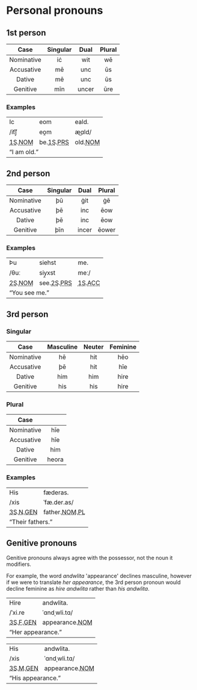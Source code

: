 # Personal pronouns
## 1st person
| Case | Singular | Dual | Plural |
|:---:|:---:|:---:|:---:|
| Nominative | iċ | wit | wē |
| Accusative | mē | unc | ūs |
| Dative | mē | unc | ūs |
| Genitive | mīn | uncer | ūre |

### Examples
<table>
  <tr><td>Ic</td><td>eom</td><td>eald.</td></tr>
  <tr><td>/it͡ʃ</td><td>eo̯m</td><td>æ͜ɑld/</td></tr>
  <tr><td><abbr class='abbrv' title='First person singular (I; me)'>1S</abbr>.<abbr class='abbrv' title='Nominative case'>NOM</abbr></td><td>be.<abbr class='abbrv' title='First person singular (I; me)'>1S</abbr>.<abbr class='abbrv' title='Present tense'>PRS</abbr></td><td>old.<abbr class='abbrv' title='Nominative case'>NOM</abbr></td></tr>
  <tr><td colspan=3>“I am old.”</td></tr>
</table>

## 2nd person
| Case | Singular | Dual | Plural |
|:---:|:---:|:---:|:---:|
| Nominative | þū | ġit | ġē |
| Accusative | þē | inc | ēow |
| Dative | þē | inc | ēow |
| Genitive | þīn | incer | ēower |

### Examples
<table>
  <tr><td>Þu</td><td>siehst</td><td>me.</td></tr>
  <tr><td>/θuː</td><td>siy̯xst</td><td>meː/</td></tr>
  <tr><td><abbr class='abbrv' title='Second person singular (you)'>2S</abbr>.<abbr class='abbrv' title='Nominative case'>NOM</abbr></td><td>see.<abbr class='abbrv' title='Second person singular (you)'>2S</abbr>.<abbr class='abbrv' title='Present tense'>PRS</abbr></td><td><abbr class='abbrv' title='First person singular (I; me)'>1S</abbr>.<abbr class='abbrv' title='Accusative case'>ACC</abbr></td></tr>
  <tr><td colspan=3>“You see me.”</td></tr>
</table>

## 3rd person
### Singular
| Case | Masculine | Neuter | Feminine |
|:---:|:---:|:---:|:---:|
| Nominative | hē | hit | hēo |
| Accusative | þē | hit | hīe |
| Dative | him | him | hire |
| Genitive | his | his | hire |

### Plural
| Case |  |
|:---:|:---:|
| Nominative | hīe |
| Accusative | hīe |
| Dative | him |
| Genitive | heora |

### Examples
<table>
  <tr><td>His</td><td>fæderas.</td></tr>
  <tr><td>/xis</td><td>ˈfæ.der.as/</td></tr>
  <tr><td><abbr class='abbrv' title='Third person singular (he; she; it)'>3S</abbr>.<abbr class='abbrv' title='Neuter gender'>N</abbr>.<abbr class='abbrv' title='Genitive case'>GEN</abbr></td><td>father.<abbr class='abbrv' title='Nominative case'>NOM</abbr>.<abbr class='abbrv' title='Plural'>PL</abbr></td></tr>
  <tr><td colspan=2>“Their fathers.”</td></tr>
</table>

## Genitive pronouns
Genitive pronouns always agree with the possessor, not the noun it modifiers.  

For example, the word *andwlita* 'appearance' declines masculine, however if we were to translate *her appearance*, the 3rd person pronoun would decline feminine as *hire andwlita* rather than *his andwlita*.  

<table>
  <tr><td>Hire</td><td>andwlita.</td></tr>
  <tr><td>/ˈxi.re</td><td>ˈɑndˌwli.tɑ/</td></tr>
  <tr><td><abbr class='abbrv' title='Third person singular (he; she; it)'>3S</abbr>.<abbr class='abbrv' title='Feminine gender'>F</abbr>.<abbr class='abbrv' title='Genitive case'>GEN</abbr></td><td>appearance.<abbr class='abbrv' title='Nominative case'>NOM</abbr></td></tr>
  <tr><td colspan=2>“Her appearance.”</td></tr>
</table>

<table>
  <tr><td>His</td><td>andwlita.</td></tr>
  <tr><td>/xis</td><td>ˈɑndˌwli.tɑ/</td></tr>
  <tr><td><abbr class='abbrv' title='Third person singular (he; she; it)'>3S</abbr>.<abbr class='abbrv' title='Masculine gender'>M</abbr>.<abbr class='abbrv' title='Genitive case'>GEN</abbr></td><td>appearance.<abbr class='abbrv' title='Nominative case'>NOM</abbr></td></tr>
  <tr><td colspan=2>“His appearance.”</td></tr>
</table>
